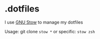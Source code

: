 # .dotfiles

I use [GNU Stow](https://www.gnu.org/software/stow/) to manage my dotfiles

Usage:
git clone
`stow *`
or specific: `stow zsh`
